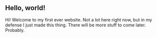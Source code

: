 ## Hello, world!

Hi! Welcome to my first ever website. Not a lot here right now,
but in my defense I just made this thing. There will be more stuff to 
come later. Probably. 
